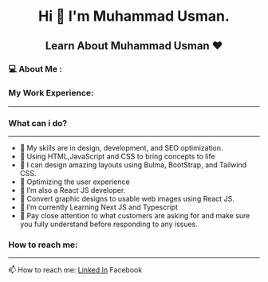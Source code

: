 
<h1 align="center">Hi 👋 I'm Muhammad Usman.</h1>

<h2 align="center">Learn About Muhammad Usman ❤️</h2>

<h3>💻   About Me :</h3>

### My Work Experience:
---

### What can i do?
---
* 👯 My skills are in design, development, and SEO optimization.
* 👯 Using HTML,JavaScript and CSS to bring concepts to life
* 🎨 I can design amazing layouts using Bulma, BootStrap, and Tailwind CSS.
* 👯 Optimizing the user experience
* 🌱 I’m also a React JS developer.
*  🔨 Convert graphic designs to usable web images using React JS.
* 🔭 I’m currently Learning Next JS and Typescript
* 📝 Pay close attention to what customers are asking for and make sure you fully understand before responding to any issues.

### How to reach me:
---
📫 How to reach me: [Linked In](https://www.linkedin.com/in/muhammad-usman-380a8a248/) Facebook
<!--
**Usmanlovescode/Usmanlovescode** is a ✨ _special_ ✨ repository because its `README.md` (this file) appears on your GitHub profile.

Here are some ideas to get you started:

-  ...
- 🌱 I’m currently learning ...
- 👯 I’m looking to collaborate on ...
- 🤔 I’m looking for help with ...
- 💬 Ask me about ...
- 📫 How to reach me: ...
- 😄 Pronouns: ...
- ⚡ Fun fact: ...
-->


